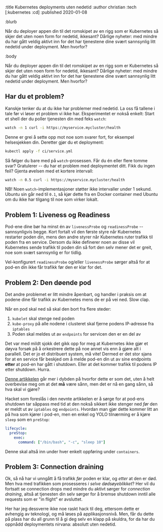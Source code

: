 :title Kubernetes deployments uten nedetid
:author christian
:tech [:kubernetes :cd]
:published 2020-01-08

:blurb

Når du deployer appen din til det romskipet av en rigg som er Kubernetes så
skjer det uten noen form for nedetid, ikkesant? Dårlige nyheter: med mindre du
har gått veldig aktivt inn for det har tjenestene dine svært sannsynlig litt
nedetid under deployment. Men hvorfor?

:body

Når du deployer appen din til det romskipet av en rigg som er Kubernetes så
skjer det uten noen form for nedetid, ikkesant? Dårlige nyheter: med mindre du
har gått veldig aktivt inn for det har tjenestene dine svært sannsynlig litt
nedetid under deployment. Men hvorfor?

## Har du et problem?

Kanskje tenker du at du ikke har problemer med nedetid. La oss få tallene i tale
før vi løser et problem vi ikke har. Eksperimentet er nokså enkelt: Start et
shell der du poller tjenesten din med feks `watch`:

```sh
watch -n 1 curl -i https://myservice.mycluster/health
```

Denne er grei å sette opp mot noe som svarer fort, for eksempel helsesjekken
din. Deretter gjør du et deployment:

```sh
kubectl apply -f ci/service.yml
```

Så følger du bare med på `watch`-prosessen. Får du én eller flere tomme svar?
Gratulerer -- du har et problem med deploymentet ditt. Fikk du ingen feil?
Gjenta øvelsen med et kortere intervall:

```sh
watch -n 0.5 curl -i https://myservice.mycluster/health
```

NB! Noen `watch`-implementasjoner støtter ikke intervaller under 1 sekund.
Ubuntu sin går ned til `0.1`, så kjør dette fra en Docker container med Ubuntu
om du ikke har tilgang til noe som virker lokalt. 

## Problem 1: Liveness og Readiness

Pod-ene dine bør ha minst én av `livenessProbe` og `readinessProbe` --
sannsynligvis begge. Kort fortalt vil den første styre når Kubernetes restarter
poden din, mens den andre styrer når Kubernetes ruter trafikk til poden fra en
service. Dersom du ikke definerer noen av disse vil Kubernetes sende trafikk til
poden din så fort den selv mener det er greit, noe som svært sannsynlig er for
tidlig.

Vel-konfigurert `readinessProbe` og/eller `livenessProbe` sørger altså for at
pod-en din ikke får trafikk før den er klar for det.

## Problem 2: Den døende pod

Det andre problemet er litt mindre åpenbart, og handler i praksis om at podene
dine får trafikk av Kubernetes mens de er på vei ned. Slow clap.

Når en pod skal ned så skal den bort fra flere steder:

1. `kubelet` skal stenge ned poden
2. `kube-proxy` på alle nodene i clusteret skal fjerne podens IP-adresse fra
   `iptables`
3. Poden skal meldes ut av `endpoints` for servicen den er en del av

Det var med mildt sjokk det gikk opp for meg at Kubernetes ikke gjør et døyva
forsøk på å orkestrere dette på noe annet vis enn å gjøre alt i parallell. Det
er jo et distribuert system, må vite! Dermed er det stor sjans for at en service
får beskjed om å melde pod-en din ut av sine endpoints **etter** at pod-en har
gått i shutdown. Eller at det kommer trafikk til podens IP etter shutdown.
Hurra.

[Denne artikkelen](https://blog.gruntwork.io/delaying-shutdown-to-wait-for-pod-deletion-propagation-445f779a8304)
går mer i dybden på hvorfor dette er som det, uten å helt overbevise meg om at
det **må** være sånn, men det er nå en gang sånn, så hva skal vi gjøre?

Hacket som foreslås i den nevnte artikkelen er å sørge for at pod-ens shutdown
tar såppass med tid at den nokså sikkert ikke stenger ned _før_ den er meldt ut
av `iptables` og `endpoints`. Hvordan man gjør dette kommer litt an på hva som
kjører i pod-en, men en enkel og YOLO tilnærming er å kjøre `sleep` som en
`preStop`:

```yml
lifecycle:
  preStop:
    exec:
      command: ["/bin/bash", "-c", "sleep 10"]
```

Denne skal altså inn under hver enkelt oppføring under `containers`.

## Problem 3: Connection draining

Ok, så nå har vi unngått å få trafikk _før_ poden er klar, og _etter_ at den er
død. Men hva med trafikken som prosesseres _i selve dødsøyeblikket_? Her vil du
fortsatt se connection drops med mindre du aktivt sørger for _connection
draining_, altså at tjenesten din selv sørger for å bremse shutdown inntil alle
requests som er "in flight" er avsluttet.

Her har jeg dessverre ikke noe raskt hack til deg, ettersom dette er avhengig av
teknologi, og må løses på applikasjonsnivå. Men, får du dette på plass har du
all grunn til å gi deg selv en klapp på skuldra, for da har du oppnådd
deploymentets nirvana: absolutt uten nedetid.
